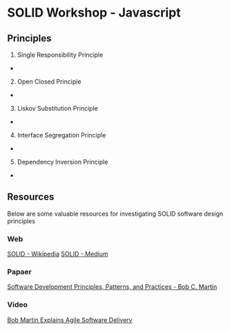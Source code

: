 # SOLID Workshop - Javascript

## Principles

1. Single Responsibility Principle
  *
2. Open Closed Principle
  *
3. Liskov Substitution Principle
  *
4. Interface Segregation Principle
  *
5. Dependency Inversion Principle
  *

## Resources

Below are some valuable resources for investigating SOLID software design principles

### Web

[SOLID - Wikipedia](https://en.wikipedia.org/wiki/SOLID) 
[SOLID - Medium](https://medium.com/@cramirez92/s-o-l-i-d-the-first-5-priciples-of-object-oriented-design-with-javascript-790f6ac9b9fa)

### Papaer

[Software Development Principles, Patterns, and Practices - Bob C. Martin](https://www.amazon.com/Software-Development-Principles-Patterns-Practices/dp/0135974445/ref=sr_1_3?ie=UTF8&qid=1549640826&sr=8-3&keywords=software+design+principles) 

### Video

[Bob Martin Explains Agile Software Delivery](https://www.youtube.com/watch?v=TMuno5RZNeE) 
